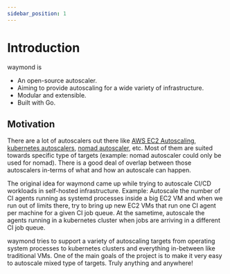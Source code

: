 ```yaml
---
sidebar_position: 1
---
```


# Introduction

waymond is
- An open-source autoscaler.
- Aiming to provide autoscaling for a wide variety of infrastructure.
- Modular and extensible.
- Built with Go.

## Motivation

There are a lot of autoscalers out there like [AWS EC2 Autoscaling](https://docs.aws.amazon.com/autoscaling/ec2/userguide/what-is-amazon-ec2-auto-scaling.html), [kubernetes autoscalers](https://github.com/kubernetes/autoscaler), [nomad autoscaler](https://github.com/hashicorp/nomad-autoscaler), etc. Most of them are suited towards specific type of targets (example: nomad autoscaler could only be used for nomad). There is a good deal of overlap between those autoscalers in-terms of what and how an autoscale can happen.

The original idea for waymond came up while trying to autoscale CI/CD workloads in self-hosted infrastructure. Example: Autoscale the number of CI agents running as systemd processes inside a big EC2 VM and when we run out of limits there, try to bring up new EC2 VMs that run one CI agent per machine for a given CI job queue. At the sametime, autoscale the agents running in a kubernetes cluster when jobs are arriving in a different CI job queue.

waymond tries to support a variety of autoscaling targets from operating system processes to kubernetes clusters and everything in-between like traditional VMs. One of the main goals of the project is to make it very easy to autoscale mixed type of targets. Truly anything and anywhere!